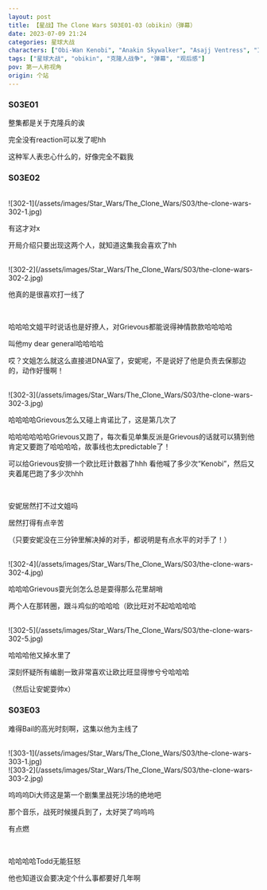 ```yaml
---
layout: post
title: 【星战】The Clone Wars S03E01-03（obikin）（弹幕）
date: 2023-07-09 21:24
categories: 星球大战
characters: ["Obi-Wan Kenobi", "Anakin Skywalker", "Asajj Ventress", "Ima-Gun Di", "Grievous", "Ima-Gun Di", "Bail Organa"]
tags: ["星球大战", "obikin", "克隆人战争", "弹幕", "观后感"]
pov: 第一人称视角
origin: 个站
---
```


### S03E01

整集都是关于克隆兵的诶

完全没有reaction可以发了呢hh

这种军人表忠心什么的，好像完全不戳我

### S03E02

<br>
![302-1](/assets/images/Star_Wars/The_Clone_Wars/S03/the-clone-wars-302-1.jpg)

有这才对x

开局介绍只要出现这两个人，就知道这集我会喜欢了hh

<br>
![302-2](/assets/images/Star_Wars/The_Clone_Wars/S03/the-clone-wars-302-2.jpg)

他真的是很喜欢打一线了

<br>

哈哈哈文姐平时说话也是好撩人，对Grievous都能说得神情款款哈哈哈哈

叫他my dear general哈哈哈哈

哎？文姐怎么就这么直接进DNA室了，安妮呢，不是说好了他是负责去保那边的，动作好慢啊！

<br>
![302-3](/assets/images/Star_Wars/The_Clone_Wars/S03/the-clone-wars-302-3.jpg)

哈哈哈哈Grievous怎么又碰上肯诺比了，这是第几次了

哈哈哈哈哈哈Grievous又跑了，每次看见单集反派是Grievous的话就可以猜到他肯定又要跑了哈哈哈哈，故事线也太predictable了！

可以给Grievous安排一个欧比旺计数器了hhh 看他喊了多少次“Kenobi”，然后又夹着尾巴跑了多少次hhh

<br>

安妮居然打不过文姐吗

居然打得有点辛苦

（只要安妮没在三分钟里解决掉的对手，都说明是有点水平的对手了！）

<br>
![302-4](/assets/images/Star_Wars/The_Clone_Wars/S03/the-clone-wars-302-4.jpg)

哈哈哈Grievous耍光剑怎么总是耍得那么花里胡哨

两个人在那转圈，跟斗鸡似的哈哈哈（欧比旺对不起哈哈哈哈

<br>
![302-5](/assets/images/Star_Wars/The_Clone_Wars/S03/the-clone-wars-302-5.jpg)

哈哈哈他又掉水里了

深刻怀疑所有编剧一致非常喜欢让欧比旺显得惨兮兮哈哈哈

（然后让安妮耍帅x）

### S03E03

难得Bail的高光时刻啊，这集以他为主线了

<br>
![303-1](/assets/images/Star_Wars/The_Clone_Wars/S03/the-clone-wars-303-1.jpg)
<br>
![303-2](/assets/images/Star_Wars/The_Clone_Wars/S03/the-clone-wars-303-2.jpg)

呜呜呜Di大师这是第一个剧集里战死沙场的绝地吧

那个音乐，战死时候援兵到了，太好哭了呜呜呜

有点燃

<br>

哈哈哈哈Todd无能狂怒

他也知道议会要决定个什么事都要好几年啊
